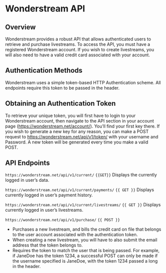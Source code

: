 # Wonderstream API

## Overview

Wonderstream provides a robust API that allows authenticated users to retrieve and purchase livestreams. To access the API, you must have a registered Wonderstream account. If you wish to create livestreams, you will also need to have a valid credit card associated with your account.

## Authentication Methods
Wonderstream uses a simple token-based HTTP Authentication scheme. All endpoints require this token to be passed in the header. 

## Obtaining  an Authentication Token
To retrieve your unique token, you will first have to login to your Wonderstream account, then navigate to the API section in your account page (https://wonderstream.net/account/). You’ll find your first key there. If you wish to generate a new key for any reason, you can make a POST request to https://wonderstream.net/api/v1/token/ with your username and Password. A new token will be generated every time you make a valid POST. 

## API Endpoints

`https://wonderstream.net/api/v1/current/` `{{GET}}`
Displays the currently logged in user’s data. 

`https://wonderstream.net/api/v1/current/payments/` `{{ GET }}`
Displays currently logged in user’s payment history.

`https://wonderstream.net/api/v1/current/livestreams/` `{{ GET }}`
Displays currently logged in user’s livestreams. 

`https://wonderstream.net/api/v1/purchase/` `{{ POST }}`
* Purchases a new livestream, and bills the credit card on file that belongs to the user account associated with the authentication token.
* When creating a new livestream, you will have to also submit the email address that the token belongs to.
* Requires the token to match the user that is being passed. For example, if JaneDoe has the token 1234, a successful POST can only be made if the username specified is JaneDoe, with the token 1234 passed a long in the header. 

